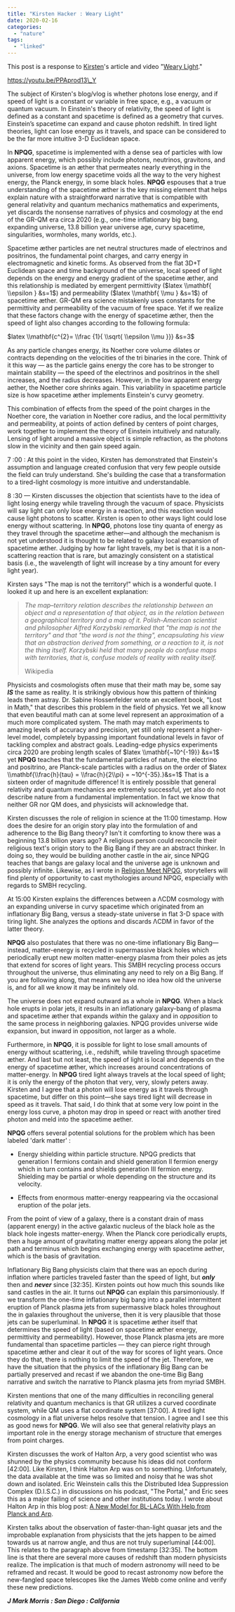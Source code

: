 ```yaml
---
title: "Kirsten Hacker : Weary Light"
date: 2020-02-16
categories: 
  - "nature"
tags: 
  - "linked"
---
```


This post is a response to [Kirsten](https://kirstenhacker.wordpress.com/)'s article and video "[Weary Light](https://kirstenhacker.wordpress.com/2020/01/23/weary-light-2/)." 

https://youtu.be/PPAprod13\_Y

The subject of Kirsten's blog/vlog is whether photons lose energy, and if speed of light is a constant or variable in free space, e.g., a vacuum or quantum vacuum. In Einstein's theory of relativity, the speed of light is defined as a constant and spacetime is defined as a geometry that curves. Einstein’s spacetime can expand and cause photon redshift. In tired light theories, light can lose energy as it travels, and space can be considered to be the far more intuitive 3-D Euclidean space.

In **NPQG**, spacetime is implemented with a dense sea of particles with low apparent energy, which possibly include photons, neutrinos, gravitons, and axions. Spacetime is an æther that permeates nearly everything in the universe, from low energy spacetime voids all the way to the very highest energy, the Planck energy, in some black holes. **NPQG** espouses that a true understanding of the spacetime æther is the key missing element that helps explain nature with a straightforward narrative that is compatible with general relativity and quantum mechanics mathematics and experiments, yet discards the nonsense narratives of physics and cosmology at the end of the GR-QM era circa 2020 (e.g., one-time inflationary big bang, expanding universe, 13.8 billion year universe age, curvy spacetime, singularities, wormholes, many worlds, etc.).

Spacetime æther particles are net neutral structures made of electrinos and positrinos, the fundamental point charges, and carry energy in electromagnetic and kinetic forms. As observed from the flat 3D+T Euclidean space and time background of the universe, local speed of light depends on the energy and energy gradient of the spacetime æther, and this relationship is mediated by emergent permittivity ($latex \\mathbf{ \\epsilon } &s=1$) and permeability ($latex \\mathbf{ \\mu } &s=1$) of spacetime æther. GR-QM era science mistakenly uses constants for the permittivity and permeability of the vacuum of free space. Yet if we realize that these factors change with the energy of spacetime æther, then the speed of light also changes according to the following formula:

$latex \\mathbf{c^{2}= \\frac {1}{ \\sqrt{ \\epsilon \\mu }}} &s=3$

As any particle changes energy, its Noether core volume dilates or contracts depending on the velocities of the tri binaries in the core. Think of it this way — as the particle gains energy the core has to be stronger to maintain stability — the speed of the electrinos and positrinos in the shell increases, and the radius decreases. However, in the low apparent energy aether, the Noether core shrinks again. This variability in spacetime particle size is how spacetime æther implements Einstein's curvy geometry.

This combination of effects from the speed of the point charges in the Noether core, the variation in Noether core radius, and the local permittivity and permeability, at points of action defined by centers of point charges, work together to implement the theory of Einstein intuitively and naturally. Lensing of light around a massive object is simple refraction, as the photons slow in the vicinity and then gain speed again.

7 :00 : At this point in the video, Kirsten has demonstrated that Einstein's assumption and language created confusion that very few people outside the field can truly understand. She's building the case that a transformation to a tired-light cosmology is more intuitive and understandable.

8 :30 — Kirsten discusses the objection that scientists have to the idea of light losing energy while traveling through the vacuum of space. Physicists will say light can only lose energy in a reaction, and this reaction would cause light photons to scatter. Kirsten is open to other ways light could lose energy without scattering. In **NPQG**, photons lose tiny quanta of energy as they travel through the spacetime æther—and although the mechanism is not yet understood it is thought to be related to galaxy local expansion of spacetime æther. Judging by how far light travels, my bet is that it is a non-scattering reaction that is rare, but amazingly consistent on a statistical basis (i.e., the wavelength of light will increase by a tiny amount for every light year).

Kirsten says "The map is not the territory!" which is a wonderful quote. I looked it up and here is an excellent explanation:

> _The map–territory relation describes the relationship between an object and a representation of that object, as in the relation between a geographical territory and a map of it. Polish-American scientist and philosopher Alfred Korzybski remarked that "the map is not the territory" and that "the word is not the thing", encapsulating his view that an abstraction derived from something, or a reaction to it, is not the thing itself. Korzybski held that many people do confuse maps with territories, that is, confuse models of reality with reality itself._
> 
> Wikipedia

Physicists and cosmologists often muse that their math may be, some say **_IS_** the same as reality. It is strikingly obvious how this pattern of thinking leads them astray. Dr. Sabine Hossenfelder wrote an excellent book, "Lost in Math," that describes this problem in the field of physics. Yet we all know that even beautiful math can at some level represent an approximation of a much more complicated system. The math may match experiments to amazing levels of accuracy and precision, yet still only represent a higher-level model, completely bypassing important foundational levels in favor of tackling complex and abstract goals. Leading-edge physics experiments circa 2020 are probing length scales of $latex \\mathbf{~10^{-19}} &s=1$ yet **NPQG** teaches that the fundamental particles of nature, the electrino and positrino, are Planck-scale particles with a radius on the order of $latex \\mathbf{\\frac{h}{tau} = \\frac{h}{2\\pi} = ~10^{-35}.}&s=1$ That is a sixteen order of magnitude difference! It is entirely possible that general relativity and quantum mechanics are extremely successful, yet also do not describe nature from a fundamental implementation. In fact we know that neither GR nor QM does, and physicists will acknowledge that.

Kirsten discusses the role of religion in science at the 11:00 timestamp. How does the desire for an origin story play into the formulation of and adherence to the Big Bang theory? Isn't it comforting to know there was a beginning 13.8 billion years ago? A religious person could reconcile their religious text's origin story to the Big Bang if they are an abstract thinker. In doing so, they would be building another castle in the air, since NPQG teaches that bangs are galaxy local and the universe age is unknown and possibly infinite. Likewise, as I wrote in [Religion Meet NPQG](https://johnmarkmorris.com/2019/06/11/religion-meet-npqg/), storytellers will find plenty of opportunity to cast mythologies around NPQG, especially with regards to SMBH recycling.

At 15:00 Kirsten explains the differences between a ΛCDM cosmology with an expanding universe in curvy spacetime which originated from an inflationary Big Bang, versus a steady-state universe in flat 3-D space with tiring light. She analyzes the options and discards ΛCDM in favor of the latter theory.

**NPQG** also postulates that there was no one-time inflationary Big Bang—instead, matter-energy is recycled in supermassive black holes which periodically erupt new molten matter-energy plasma from their poles as jets that extend for scores of light years. This SMBH recycling process occurs throughout the universe, thus eliminating any need to rely on a Big Bang. If you are following along, that means we have no idea how old the universe is, and for all we know it may be infinitely old.

The universe does not expand outward as a whole in **NPQG**. When a black hole erupts in polar jets, it results in an inflationary galaxy-bang of plasma and spacetime æther that expands _within_ the galaxy and in _opposition_ to the same process in neighboring galaxies. NPQG provides universe wide expansion, but inward in opposition, not larger as a whole.

Furthermore, in **NPQG**, it is possible for light to lose small amounts of energy without scattering, i.e., redshift, while traveling through spacetime æther. And last but not least, the speed of light is local and depends on the energy of spacetime æther, which increases around concentrations of matter-energy. In **NPQG** tired light always travels at the local speed of light; it is only the energy of the photon that very, very, slowly peters away. Kirsten and I agree that a photon will lose energy as it travels through spacetime, but differ on this point—she says tired light will decrease in speed as it travels. That said, I do think that at some very low point in the energy loss curve, a photon may drop in speed or react with another tired photon and meld into the spacetime aether.

**NPQG** offers several potential solutions for the problem which has been labeled 'dark matter' :

- Energy shielding within particle structure. NPQG predicts that generation I fermions contain and shield generation II fermion energy which in turn contains and shields generation III fermion energy. Shielding may be partial or whole depending on the structure and its velocity.

- Effects from enormous matter-energy reappearing via the occasional eruption of the polar jets.

From the point of view of a galaxy, there is a constant drain of mass (apparent energy) in the active galaxtic nucleus of the black hole as the black hole ingests matter-energy. When the Planck core periodically erupts, then a huge amount of gravitating matter energy appears along the polar jet path and terminus which begins exchanging energy with spacetime aether, which is the basis of gravitation.

Inflationary Big Bang physicists claim that there was an epoch during inflation where particles traveled faster than the speed of light, but **_only_** then and **_never_** since \[32:35\]. Kirsten points out how much this sounds like sand castles in the air. It turns out **NPQG** can explain this parsimoniously. If we transform the one-time inflationary big bang into a parallel intermittent eruption of Planck plasma jets from supermassive black holes throughout the in galaxies throughout the universe, then it is very plausible that those jets can be superluminal. In **NPQG** it is spacetime æther itself that determines the speed of light (based on spacetime æther energy, permittivity and permeability). However, those Planck plasma jets are more fundamental than spacetime particles — they can pierce right through spacetime æther and clear it out of the way for scores of light years. Once they do that, there is nothing to limit the speed of the jet. Therefore, we have the situation that the physics of the inflationary Big Bang can be partially preserved and recast if we abandon the one-time Big Bang narrative and switch the narrative to Planck plasma jets from myriad SMBH.

Kirsten mentions that one of the many difficulties in reconciling general relativity and quantum mechanics is that GR utilizes a curved coordinate system, while QM uses a flat coordinate system \[37:00\]. A tired light cosmology in a flat universe helps resolve that tension. I agree and I see this as good news for **NPQG**. We will also see that general relativity plays an important role in the energy storage mechanism of structure that emerges from point charges.

Kirsten discusses the work of Halton Arp, a very good scientist who was shunned by the physics community because his ideas did not conform \[42:00\]. Like Kirsten, I think Halton Arp was on to something. Unfortunately, the data available at the time was so limited and noisy that he was shot down and isolated. Eric Weinstein calls this the Distributed Idea Suppression Complex (D.I.S.C.) in discussions on his podcast, "The Portal," and Eric sees this as a major failing of science and other institutions today. I wrote about Halton Arp in this blog post: [A New Model for BL-LACs With Help from Planck and Arp](https://johnmarkmorris.com/2019/06/13/a-new-model-for-bl-lacs-with-help-from-planck-and-arp/).

Kirsten talks about the observation of faster-than-light quasar jets and the improbable explanation from physicists that the jets happen to be aimed towards us at narrow angle, and thus are not truly superluminal \[44:00\]. This relates to the paragraph above from timestamp \[32:35\]. The bottom line is that there are several more causes of redshift than modern physicists realize. The implication is that much of modern astronomy will need to be reframed and recast. It would be good to recast astronomy now before the new-fangled space telescopes like the James Webb come online and verify these new predictions.

_**J Mark Morris : San Diego : California**_
